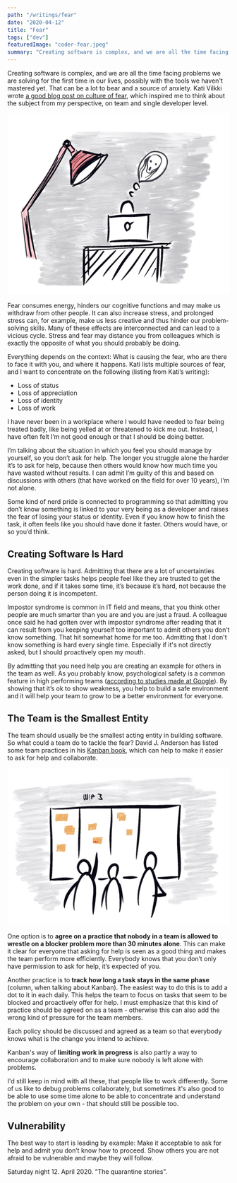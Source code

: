 ```yaml
---
path: "/writings/fear"
date: "2020-04-12"
title: "Fear"
tags: ["dev"]
featuredImage: "coder-fear.jpeg"
summary: "Creating software is complex, and we are all the time facing problems we are solving for the first time in our lives, possibly with the tools we haven't mastered yet. That can be a lot to bear and a source of anxiety. By being vulnerable and admitting you need help, you can start creating a safer environment."
---
```

Creating software is complex, and we are all the time facing problems we are solving for the first time in our lives, possibly with the tools we haven't mastered yet. That can be a lot to bear and a source of anxiety. Kati Vilkki wrote [a good blog post on culture of fear](https://www.reaktor.com/blog/facing-up-to-a-culture-of-fear/), which inspired me to think about the subject from my perspective, on team and single developer level.

![Being stuck alone brings stress and fear](coder-fear.jpeg "Being stuck alone brings stress and fear")

Fear consumes energy, hinders our cognitive functions and may make us withdraw from other people. It can also increase stress, and prolonged stress can, for example, make us less creative and thus hinder our problem-solving skills. Many of these effects are interconnected and can lead to a vicious cycle. Stress and fear may distance you from colleagues which is exactly the opposite of what you should probably be doing.

Everything depends on the context: What is causing the fear, who are there to face it with you, and where it happens. Kati lists multiple sources of fear, and I want to concentrate on the following (listing from Kati’s writing):

* Loss of status
* Loss of appreciation
* Loss of identity
* Loss of work

I have never been in a workplace where I would have needed to fear being treated badly, like being yelled at or threatened to kick me out. Instead, I have often felt I’m not good enough or that I should be doing better. 

I’m talking about the situation in which you feel you should manage by yourself, so you don’t ask for help. The longer you struggle alone the harder it’s to ask for help, because then others would know how much time you have wasted without results. I can admit I’m guilty of this and based on discussions with others (that have worked on the field for over 10 years), I’m not alone. 

Some kind of nerd pride is connected to programming so that admitting you don’t know something is linked to your very being as a developer and raises the fear of losing your status or identity. Even if you know how to finish the task, it often feels like you should have done it faster. Others would have, or so you’d think.

## Creating Software Is Hard

Creating software is hard. Admitting that there are a lot of uncertainties even in the simpler tasks helps people feel like they are trusted to get the work done, and if it takes some time, it’s because it’s hard, not because the person doing it is incompetent.

Impostor syndrome is common in IT field and means, that you think other people are much smarter than you are and you are just a fraud. A colleague once said he had gotten over with impostor syndrome after reading that it can result from you keeping yourself too important to admit others you don’t know something. That hit somewhat home for me too. Admitting that I don't know something is hard every single time. Especially if it's not directly asked, but I should proactively open my mouth.

By admitting that you need help you are creating an example for others in the team as well. As you probably know, psychological safety is a common feature in high performing teams ([according to studies made at Google](https://rework.withgoogle.com/blog/five-keys-to-a-successful-google-team/)). By showing that it’s ok to show weakness, you help to build a safe environment and it will help your team to grow to be a better environment for everyone.

## The Team is the Smallest Entity

The team should usually be the smallest acting entity in building software. So what could a team do to tackle the fear? David J. Anderson has listed some team practices in his [Kanban book](https://www.goodreads.com/book/show/8086552-kanban), which can help to make it easier to ask for help and collaborate. 

![Team working together](team-kanban-dots.jpeg "Team working together")

One option is to **agree on a practice that nobody in a team is allowed to wrestle on a blocker problem more than 30 minutes alone**. This can make it clear for everyone that asking for help is seen as a good thing and makes the team perform more efficiently. Everybody knows that you don’t only have permission to ask for help, it’s expected of you.

Another practice is to **track how long a task stays in the same phase** (column, when talking about Kanban). The easiest way to do this is to add a dot to it in each daily. This helps the team to focus on tasks that seem to be blocked and proactively offer for help. I must emphasize that this kind of practice should be agreed on as a team - otherwise this can also add the wrong kind of pressure for the team members. 

Each policy should be discussed and agreed as a team so that everybody knows what is the change you intend to achieve.

Kanban's way of **limiting work in progress** is also partly a way to encourage collaboration and to make sure nobody is left alone with problems.

I'd still keep in mind with all these, that people like to work differently. Some of us like to debug problems collaborately, but sometimes it's also good to be able to use some time alone to be able to concentrate and understand the problem on your own - that should still be possible too.

## Vulnerability

The best way to start is leading by example: Make it acceptable to ask for help and admit you don’t know how to proceed. Show others you are not afraid to be vulnerable and maybe they will follow.

Saturday night 12. April 2020. ”The quarantine stories”.